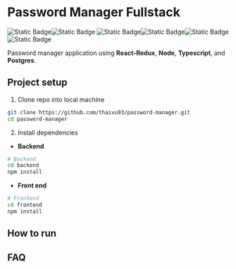 # Password Manager Fullstack

![Static Badge](https://img.shields.io/badge/TypeScript-007ACC?style=for-the-badge&logo=typescript&logoColor=white)![Static Badge](https://img.shields.io/badge/Node.js-43853D?style=for-the-badge&logo=node.js&logoColor=white) ![Static Badge](https://img.shields.io/badge/React-20232A?style=for-the-badge&logo=react&logoColor=61DAFB)![Static Badge](https://img.shields.io/badge/Redux-593D88?style=for-the-badge&logo=redux&logoColor=white)![Static Badge](https://img.shields.io/badge/PostgreSQL-316192?style=for-the-badge&logo=postgresql&logoColor=white)![Static Badge](https://img.shields.io/badge/Tailwind_CSS-38B2AC?style=for-the-badge&logo=tailwind-css&logoColor=white)

Password manager application using **React-Redux**, **Node**, **Typescript**, and **Postgres**.

## Project setup

1. Clone repo into local machine

```bash
git clone https://github.com/thaivu93/password-manager.git
cd password-manager
```

2. Install dependencies

-   **Backend**

```bash
# Backend
cd backend
npm install
```

-   **Front end**

```bash
# Frontend
cd frontend
npm install

```

## How to run

## FAQ
